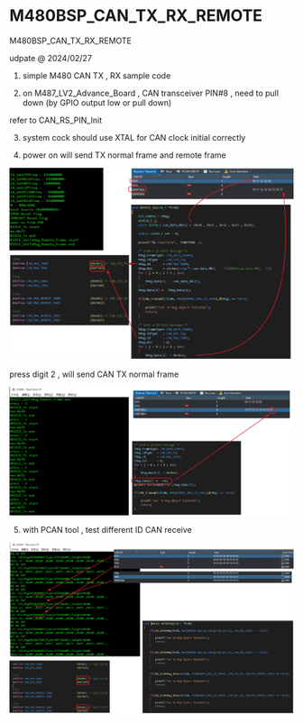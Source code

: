 # M480BSP_CAN_TX_RX_REMOTE
 M480BSP_CAN_TX_RX_REMOTE


udpate @ 2024/02/27

1. simple M480 CAN TX , RX sample code 

2. on M487_LV2_Advance_Board , CAN transceiver PIN#8 , need to pull down (by GPIO output low or pull down)

refer to CAN_RS_PIN_Init

3. system cock should use XTAL for CAN clock initial correctly

4. power on will send TX normal frame and remote frame

![image](https://github.com/released/M480BSP_CAN_TX_RX_REMOTE/blob/main/CAN_TX_normal_remote.jpg)

press digit 2 , will send CAN TX normal frame

![image](https://github.com/released/M480BSP_CAN_TX_RX_REMOTE/blob/main/CAN_TX_normal_remote_digit2.jpg)

5. with PCAN tool , test different ID CAN receive 

![image](https://github.com/released/M480BSP_CAN_TX_RX_REMOTE/blob/main/CAN_RX.jpg)

